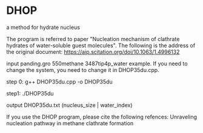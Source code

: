 # DHOP
a method for hydrate nucleus

The program is referred to paper "Nucleation mechanism of clathrate hydrates of water-soluble guest molecules".
The following is the address of the original document:
https://aip.scitation.org/doi/10.1063/1.4996132

input panding.gro 550methane 3487tip4p_water example. If you need to change the system, you need to change it in DHOP35du.cpp.

step 0: g++ DHOP35du.cpp -o DHOP35du

step1: ./DHOP35du

output DHOP35du.txt (nucleus_size | water_index)

If you use the DHOP program, please cite the following refences: Unraveling nucleation pathway in methane clathrate formation
